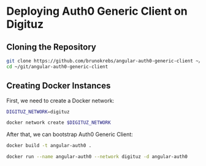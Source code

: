 # Deploying Auth0 Generic Client on Digituz

## Cloning the Repository

```bash
git clone https://github.com/brunokrebs/angular-auth0-generic-client ~/git/angular-auth0-generic-client
cd ~/git/angular-auth0-generic-client
```

## Creating Docker Instances

First, we need to create a Docker network:

```bash
DIGITUZ_NETWORK=digituz

docker network create $DIGITUZ_NETWORK
```

After that, we can bootstrap Auth0 Generic Client:

```bash
docker build -t angular-auth0 .

docker run --name angular-auth0 --network digituz -d angular-auth0
```
